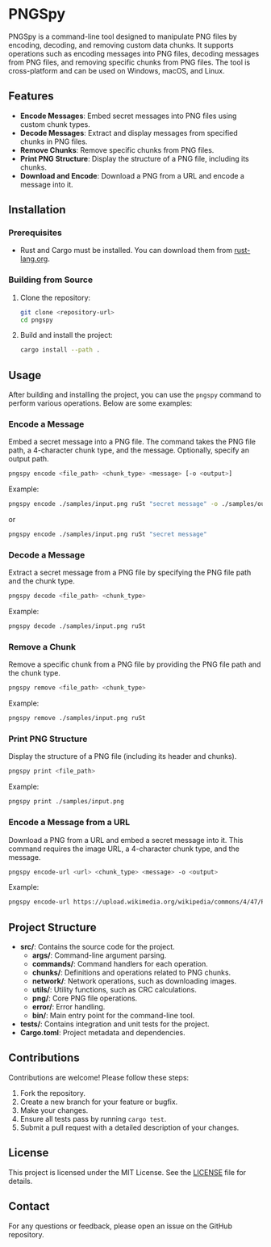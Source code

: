 # PNGSpy

PNGSpy is a command-line tool designed to manipulate PNG files by encoding, decoding, and removing custom data chunks. It supports operations such as encoding messages into PNG files, decoding messages from PNG files, and removing specific chunks from PNG files. The tool is cross-platform and can be used on Windows, macOS, and Linux.

## Features

- **Encode Messages**: Embed secret messages into PNG files using custom chunk types.
- **Decode Messages**: Extract and display messages from specified chunks in PNG files.
- **Remove Chunks**: Remove specific chunks from PNG files.
- **Print PNG Structure**: Display the structure of a PNG file, including its chunks.
- **Download and Encode**: Download a PNG from a URL and encode a message into it.

## Installation

### Prerequisites

- Rust and Cargo must be installed. You can download them from [rust-lang.org](https://www.rust-lang.org/tools/install).

### Building from Source

1. Clone the repository:
   ```bash
   git clone <repository-url>
   cd pngspy
   ```
2. Build and install the project:
   ```bash
   cargo install --path .
   ```

## Usage

After building and installing the project, you can use the `pngspy` command to perform various operations. Below are some examples:

### Encode a Message
Embed a secret message into a PNG file. The command takes the PNG file path, a 4-character chunk type, and the message. Optionally, specify an output path.
```bash
pngspy encode <file_path> <chunk_type> <message> [-o <output>]
```
Example:
```bash
pngspy encode ./samples/input.png ruSt "secret message" -o ./samples/output.png
```
or
```bash
pngspy encode ./samples/input.png ruSt "secret message"
```

### Decode a Message
Extract a secret message from a PNG file by specifying the PNG file path and the chunk type.
```bash
pngspy decode <file_path> <chunk_type>
```
Example:
```bash
pngspy decode ./samples/input.png ruSt
```

### Remove a Chunk
Remove a specific chunk from a PNG file by providing the PNG file path and the chunk type.
```bash
pngspy remove <file_path> <chunk_type>
```
Example:
```bash
pngspy remove ./samples/input.png ruSt
```

### Print PNG Structure
Display the structure of a PNG file (including its header and chunks).
```bash
pngspy print <file_path>
```
Example:
```bash
pngspy print ./samples/input.png
```

### Encode a Message from a URL
Download a PNG from a URL and embed a secret message into it. This command requires the image URL, a 4-character chunk type, and the message.
```bash
pngspy encode-url <url> <chunk_type> <message> -o <output>
```
Example:
```bash
pngspy encode-url https://upload.wikimedia.org/wikipedia/commons/4/47/PNG_transparency_demonstration_1.png ruSt "secret message" -o ./samples/output.png
```

## Project Structure

- **src/**: Contains the source code for the project.
  - **args/**: Command-line argument parsing.
  - **commands/**: Command handlers for each operation.
  - **chunks/**: Definitions and operations related to PNG chunks.
  - **network/**: Network operations, such as downloading images.
  - **utils/**: Utility functions, such as CRC calculations.
  - **png/**: Core PNG file operations.
  - **error/**: Error handling.
  - **bin/**: Main entry point for the command-line tool.
- **tests/**: Contains integration and unit tests for the project.
- **Cargo.toml**: Project metadata and dependencies.

## Contributions

Contributions are welcome! Please follow these steps:

1. Fork the repository.
2. Create a new branch for your feature or bugfix.
3. Make your changes.
4. Ensure all tests pass by running `cargo test`.
5. Submit a pull request with a detailed description of your changes.

## License

This project is licensed under the MIT License. See the [LICENSE](LICENSE) file for details.

## Contact

For any questions or feedback, please open an issue on the GitHub repository. 